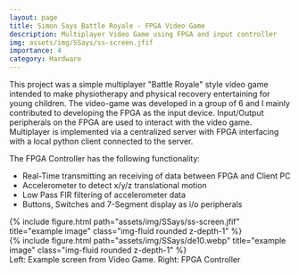 ```yaml
---
layout: page
title: Simon Says Battle Royale - FPGA Video Game
description: Multiplayer Video Game using FPGA and input controller
img: assets/img/SSays/ss-screen.jfif
importance: 4
category: Hardware
---
```


This project was a simple multiplayer "Battle Royale" style video game intended to make physiotherapy and physical recovery entertaining for young children. The video-game was developed in a group of 6 and I mainly contributed to developing the FPGA as the input device.
Input/Output peripherals on the FPGA are used to interact with the video game. Multiplayer is implemented via a centralized server with FPGA interfacing with a local python client connected to the server. 

The FPGA Controller has the following functionality:
- Real-Time transmitting an receiving of data between FPGA and Client PC
- Accelerometer to detect x/y/z translational motion
- Low Pass FIR filtering of accelerometer data
- Buttons, Switches and 7-Segment display as i/o peripherals 

<div class="row">
    <div class="col-sm mt-3 mt-md-0">
        {% include figure.html path="assets/img/SSays/ss-screen.jfif" title="example image" class="img-fluid rounded z-depth-1" %}
    </div>
    <div class="col-sm mt-3 mt-md-0">
        {% include figure.html path="assets/img/SSays/de10.webp" title="example image" class="img-fluid rounded z-depth-1" %}
    </div>
</div>
<div class="caption">
    Left: Example screen from Video Game. Right: FPGA Controller
</div>
